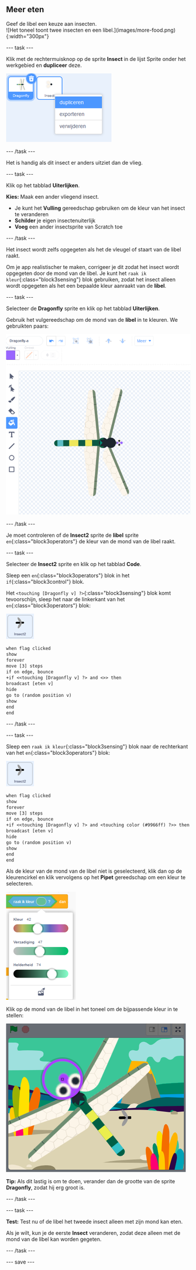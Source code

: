 ## Meer eten

<div style="display: flex; flex-wrap: wrap">
<div style="flex-basis: 200px; flex-grow: 1; margin-right: 15px;">
Geef de libel een keuze aan insecten.
</div>
<div>
![Het toneel toont twee insecten en een libel.](images/more-food.png){:width="300px"}
</div>
</div>

--- task ---

Klik met de rechtermuisknop op de sprite **Insect** in de lijst Sprite onder het werkgebied en **dupliceer** deze.

![De sprite-lijst met de insecten-sprite geselecteerd en 'dupliceren' gemarkeerd in het menu.](images/duplicate-insect.png)

--- /task ---

Het is handig als dit insect er anders uitziet dan de vlieg.

--- task ---

Klik op het tabblad **Uiterlijken**.

**Kies:** Maak een ander vliegend insect.
+ Je kunt het **Vulling** gereedschap gebruiken om de kleur van het insect te veranderen
+ **Schilder** je eigen insectenuiterlijk
+ **Voeg** een ander insectsprite van Scratch toe

--- /task ---

Het insect wordt zelfs opgegeten als het de vleugel of staart van de libel raakt.

Om je app realistischer te maken, corrigeer je dit zodat het insect wordt opgegeten door de mond van de libel. Je kunt het `raak ik kleur`{:class="block3sensing"} blok gebruiken, zodat het insect alleen wordt opgegeten als het een bepaalde kleur aanraakt van de **libel**.

--- task ---

Selecteer de **Dragonfly** sprite en klik op het tabblad **Uiterlijken**.

Gebruik het vulgereedschap om de mond van de **libel** in te kleuren. We gebruikten paars:

![De Teken-editor met het gereedschap Vullen geselecteerd en het libelkostuum met een paarse mond.](images/dragonfly-mouth-colour.png)

--- /task ---

Je moet controleren of de **Insect2** sprite de **libel** sprite `en`{:class="block3operators"} de kleur van de mond van de libel raakt.

--- task ---

Selecteer de **Insect2** sprite en klik op het tabblad **Code**.

Sleep een `en`{:class="block3operators"} blok in het `if`{:class="block3control"} blok.

Het `<touching [Dragonfly v] ?>`{:class="block3sensing"} blok komt tevoorschijn, sleep het naar de linkerkant van het `en`{:class="block3operators"} blok:

![](images/insect2-icon.png)

```blocks3
when flag clicked
show
forever
move [3] steps 
if on edge, bounce
+if <<touching [Dragonfly v] ?> and <>> then
broadcast [eten v]
hide
go to (random position v)
show
end
end
```

--- /task ---

--- task ---

Sleep een `raak ik kleur`{:class="block3sensing"} blok naar de rechterkant van het `en`{:class="block3operators"} blok:

![](images/insect2-icon.png)

```blocks3
when flag clicked
show
forever
move [3] steps
if on edge, bounce
+if <<touching [Dragonfly v] ?> and <touching color (#9966ff) ?>> then
broadcast [eten v]
hide
go to (random position v)
show
end
end
```

Als de kleur van de mond van de libel niet is geselecteerd, klik dan op de kleurencirkel en klik vervolgens op het **Pipet** gereedschap om een kleur te selecteren.

![Het kleurencirkelmenu met pipetgereedschap.](images/colour-eyedropper.png)

Klik op de mond van de libel in het toneel om de bijpassende kleur in te stellen:

![Het pipetgereedschap met markeerstift voor kleurselectie die over de paarse mond van de libel zweeft.](images/colour-select.png)

**Tip:** Als dit lastig is om te doen, verander dan de grootte van de sprite **Dragonfly**, zodat hij erg groot is.

--- /task ---

--- task ---

**Test:** Test nu of de libel het tweede insect alleen met zijn mond kan eten.

Als je wilt, kun je de eerste **Insect** veranderen, zodat deze alleen met de mond van de libel kan worden gegeten.

--- /task ---

--- save ---


